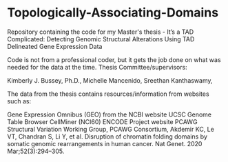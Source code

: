 # Topologically-Associating-Domains
Repository containing the code for my Master's thesis -  It’s a TAD Complicated:  Detecting Genomic Structural Alterations Using TAD Delineated Gene Expression Data

Code is not from a professional coder, but it gets the job done on what was needed for the data at the time. 
Thesis Committee/supervisors:

Kimberly J. Bussey, Ph.D.,
Michelle Mancenido,
Sreethan Kanthaswamy,

The data from the thesis contains resources/information from websites such as:

Gene Expression Omnibus (GEO) from the NCBI website
UCSC Genome Table Browser
CellMiner (NCI60) 
ENCODE Project website
PCAWG Structural Variation Working Group, PCAWG Consortium, Akdemir KC, Le VT, Chandran S, Li Y, et al. Disruption of chromatin folding domains by somatic genomic rearrangements in human cancer. Nat Genet. 2020 Mar;52(3):294–305.
